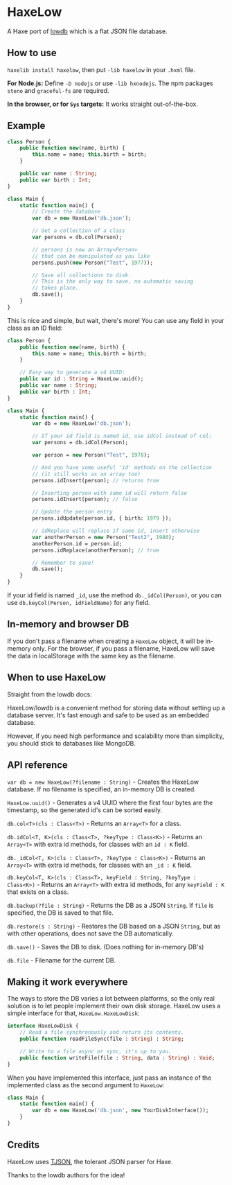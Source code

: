 # HaxeLow

A Haxe port of [lowdb](https://github.com/typicode/lowdb) which is a flat JSON file database.

## How to use

`haxelib install haxelow`, then put `-lib haxelow` in your `.hxml` file.

**For Node.js:** Define `-D nodejs` or use `-lib hxnodejs`. The npm packages `steno` and `graceful-fs` are required.

**In the browser, or for `Sys` targets:** It works straight out-of-the-box.

## Example

```haxe
class Person {
	public function new(name, birth) {
		this.name = name; this.birth = birth;
	}

	public var name : String;
	public var birth : Int;
}

class Main {
	static function main() {
		// Create the database
		var db = new HaxeLow('db.json');

		// Get a collection of a class
		var persons = db.col(Person);

		// persons is now an Array<Person>
		// that can be manipulated as you like
		persons.push(new Person("Test", 1977));

		// Save all collections to disk.
		// This is the only way to save, no automatic saving
		// takes place.
		db.save();
	}
}
```

This is nice and simple, but wait, there's more! You can use any field in your class as an ID field:

```haxe
class Person {
    public function new(name, birth) {
        this.name = name; this.birth = birth;
    }

    // Easy way to generate a v4 UUID:
    public var id : String = HaxeLow.uuid();
    public var name : String;
    public var birth : Int;
}

class Main {
    static function main() {
        var db = new HaxeLow('db.json');

        // If your id field is named id, use idCol instead of col:
        var persons = db.idCol(Person);

        var person = new Person("Test", 1978);

        // And you have some useful 'id' methods on the collection
        // (it still works as an array too)
        persons.idInsert(person); // returns true

        // Inserting person with same id will return false
        persons.idInsert(person); // false

        // Update the person entry
        persons.idUpdate(person.id, { birth: 1979 });

        // idReplace will replace if same id, insert otherwise
        var anotherPerson = new Person("Test2", 1980);
        anotherPerson.id = person.id;
        persons.idReplace(anotherPerson); // true

        // Remember to save!
        db.save();
    }
}
```

If your id field is named `_id`, use the method `db._idCol(Person)`, or you can use `db.keyCol(Person, idFieldName)` for any field.

## In-memory and browser DB

If you don't pass a filename when creating a `HaxeLow` object, it will be in-memory only. For the browser, if you pass a filename, HaxeLow will save the data in localStorage with the same key as the filename.

## When to use HaxeLow

Straight from the lowdb docs:

HaxeLow/lowdb is a convenient method for storing data without setting up a database server. It's fast enough and safe to be used as an embedded database.

However, if you need high performance and scalability more than simplicity, you should stick to databases like MongoDB.

## API reference

`var db = new HaxeLow(?filename : String)` - Creates the HaxeLow database. If no filename is specified, an in-memory DB is created.

`HaxeLow.uuid()` - Generates a v4 UUID where the first four bytes are the timestamp, so the generated id's can be sorted easily.

`db.col<T>(cls : Class<T>)` - Returns an `Array<T>` for a class.

`db.idCol<T, K>(cls : Class<T>, ?keyType : Class<K>)` - Returns an `Array<T>` with extra id methods, for classes with an `id : K` field.

`db._idCol<T, K>(cls : Class<T>, ?keyType : Class<K>)` - Returns an `Array<T>` with extra id methods, for classes with an `_id : K` field.

`db.keyCol<T, K>(cls : Class<T>, keyField : String, ?keyType : Class<K>)` - Returns an `Array<T>` with extra id methods, for any `keyField : K` that exists on a class.

`db.backup(?file : String)` - Returns the DB as a JSON `String`. If `file` is specified, the DB is saved to that file.

`db.restore(s : String)` - Restores the DB based on a JSON `String`, but as with other operations, does not save the DB automatically.

`db.save()` - Saves the DB to disk. (Does nothing for in-memory DB's)

`db.file` - Filename for the current DB.

## Making it work everywhere

The ways to store the DB varies a lot between platforms, so the only real solution is to let people implement their own disk storage. HaxeLow uses a simple interface for that, `HaxeLow.HaxeLowDisk`:

```haxe
interface HaxeLowDisk {
	// Read a file synchronously and return its contents.
	public function readFileSync(file : String) : String;

	// Write to a file async or sync, it's up to you.
	public function writeFile(file : String, data : String) : Void;
}
```

When you have implemented this interface, just pass an instance of the implemented class as the second argument to `HaxeLow`:

```haxe
class Main {
	static function main() {
		var db = new HaxeLow('db.json', new YourDiskInterface());
	}
}
```

## Credits

HaxeLow uses [TJSON](https://github.com/martamius/TJSON), the tolerant JSON parser for Haxe.

Thanks to the lowdb authors for the idea!

